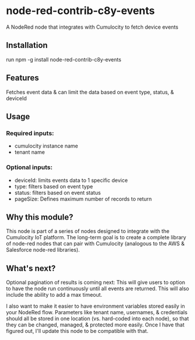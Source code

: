 # node-red-contrib-c8y-events
A NodeRed node that integrates with Cumulocity to fetch device events

## Installation
run npm -g install node-red-contrib-c8y-events

## Features
Fetches event data & can limit the data based on event type, status, & deviceId

## Usage

### Required inputs:
* cumulocity instance name
* tenant name

### Optional inputs:
* deviceId: limits events data to 1 specific device
* type: filters based on event type
* status: filters based on event status
* pageSize: Defines maximum number of records to return


## Why this module?
This node is part of a series of nodes designed to integrate with the Cumulocity IoT platform.  The long-term goal is to create a complete library of node-red nodes that can pair with Cumulocity (analogous to the AWS & Salesforce node-red libraries).

## What's next?
Optional pagination of results is coming next: This will give users to option to have the node run continuously until all events are returned. This will also include the ability to add a max timeout.

I also want to make it easier to have environment variables stored easily in your NodeRed flow.  Parameters like tenant name, usernames, & credentials should all be stored in one location (vs. hard-coded into each node), so that they can be changed, managed, & protected more easily.  Once I have that figured out, I'll update this node to be compatible with that.
